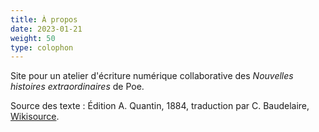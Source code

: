 ```yaml
---
title: À propos
date: 2023-01-21
weight: 50
type: colophon
---
```


Site pour un atelier d'écriture numérique collaborative des *Nouvelles histoires extraordinaires* de Poe. 

Source des texte : Édition A. Quantin, 1884, traduction par C. Baudelaire, [Wikisource](https://fr.wikisource.org/wiki/Nouvelles_Histoires_extraordinaires).